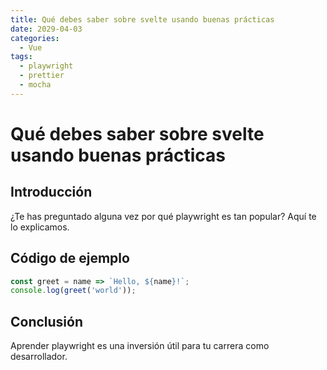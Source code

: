 ```yaml
---
title: Qué debes saber sobre svelte usando buenas prácticas
date: 2029-04-03
categories:
  - Vue
tags:
  - playwright
  - prettier
  - mocha
---
```


# Qué debes saber sobre svelte usando buenas prácticas

## Introducción

¿Te has preguntado alguna vez por qué playwright es tan popular? Aquí te lo explicamos.

## Código de ejemplo

```javascript
const greet = name => `Hello, ${name}!`;
console.log(greet('world'));
```

## Conclusión

Aprender playwright es una inversión útil para tu carrera como desarrollador.